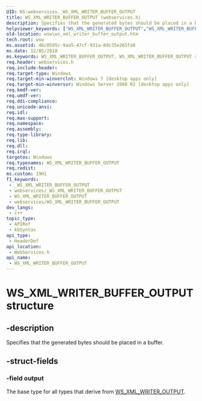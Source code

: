 ```yaml
---
UID: NS:webservices._WS_XML_WRITER_BUFFER_OUTPUT
title: WS_XML_WRITER_BUFFER_OUTPUT (webservices.h)
description: Specifies that the generated bytes should be placed in a buffer.
helpviewer_keywords: ["WS_XML_WRITER_BUFFER_OUTPUT","WS_XML_WRITER_BUFFER_OUTPUT structure [Web Services for Windows]","webservices/WS_XML_WRITER_BUFFER_OUTPUT","wsw.ws_xml_writer_buffer_output"]
old-location: wsw\ws_xml_writer_buffer_output.htm
tech.root: wsw
ms.assetid: 46c0595c-9aa5-47cf-931a-8dc35e265fa0
ms.date: 12/05/2018
ms.keywords: WS_XML_WRITER_BUFFER_OUTPUT, WS_XML_WRITER_BUFFER_OUTPUT structure [Web Services for Windows], webservices/WS_XML_WRITER_BUFFER_OUTPUT, wsw.ws_xml_writer_buffer_output
req.header: webservices.h
req.include-header: 
req.target-type: Windows
req.target-min-winverclnt: Windows 7 [desktop apps only]
req.target-min-winversvr: Windows Server 2008 R2 [desktop apps only]
req.kmdf-ver: 
req.umdf-ver: 
req.ddi-compliance: 
req.unicode-ansi: 
req.idl: 
req.max-support: 
req.namespace: 
req.assembly: 
req.type-library: 
req.lib: 
req.dll: 
req.irql: 
targetos: Windows
req.typenames: WS_XML_WRITER_BUFFER_OUTPUT
req.redist: 
ms.custom: 19H1
f1_keywords:
 - _WS_XML_WRITER_BUFFER_OUTPUT
 - webservices/_WS_XML_WRITER_BUFFER_OUTPUT
 - WS_XML_WRITER_BUFFER_OUTPUT
 - webservices/WS_XML_WRITER_BUFFER_OUTPUT
dev_langs:
 - c++
topic_type:
 - APIRef
 - kbSyntax
api_type:
 - HeaderDef
api_location:
 - WebServices.h
api_name:
 - WS_XML_WRITER_BUFFER_OUTPUT
---
```


# WS_XML_WRITER_BUFFER_OUTPUT structure


## -description

Specifies that the generated bytes should be placed in a buffer.

## -struct-fields

### -field output

The base type for all types that derive from <a href="https://docs.microsoft.com/windows/desktop/api/webservices/ns-webservices-ws_xml_writer_output">WS_XML_WRITER_OUTPUT</a>.

